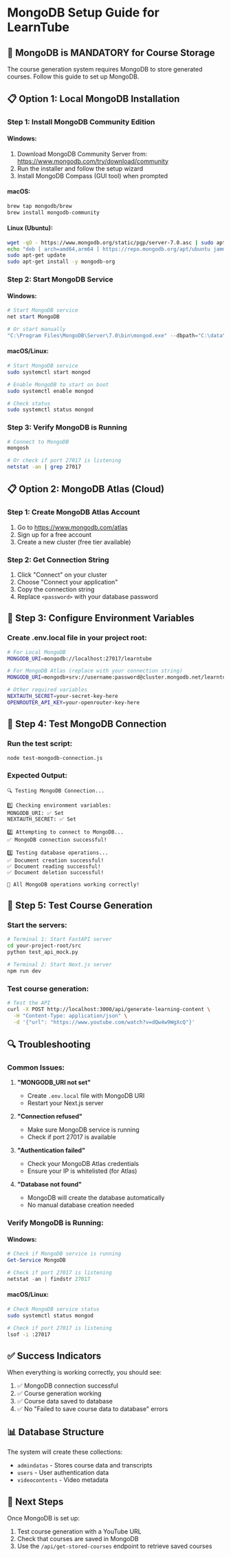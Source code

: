 # MongoDB Setup Guide for LearnTube

## 🎯 **MongoDB is MANDATORY for Course Storage**

The course generation system requires MongoDB to store generated courses. Follow this guide to set up MongoDB.

## 📋 **Option 1: Local MongoDB Installation**

### **Step 1: Install MongoDB Community Edition**

#### **Windows:**
1. Download MongoDB Community Server from: https://www.mongodb.com/try/download/community
2. Run the installer and follow the setup wizard
3. Install MongoDB Compass (GUI tool) when prompted

#### **macOS:**
```bash
brew tap mongodb/brew
brew install mongodb-community
```

#### **Linux (Ubuntu):**
```bash
wget -qO - https://www.mongodb.org/static/pgp/server-7.0.asc | sudo apt-key add -
echo "deb [ arch=amd64,arm64 ] https://repo.mongodb.org/apt/ubuntu jammy/mongodb-org/7.0 multiverse" | sudo tee /etc/apt/sources.list.d/mongodb-org-7.0.list
sudo apt-get update
sudo apt-get install -y mongodb-org
```

### **Step 2: Start MongoDB Service**

#### **Windows:**
```powershell
# Start MongoDB service
net start MongoDB

# Or start manually
"C:\Program Files\MongoDB\Server\7.0\bin\mongod.exe" --dbpath="C:\data\db"
```

#### **macOS/Linux:**
```bash
# Start MongoDB service
sudo systemctl start mongod

# Enable MongoDB to start on boot
sudo systemctl enable mongod

# Check status
sudo systemctl status mongod
```

### **Step 3: Verify MongoDB is Running**

```bash
# Connect to MongoDB
mongosh

# Or check if port 27017 is listening
netstat -an | grep 27017
```

## 📋 **Option 2: MongoDB Atlas (Cloud)**

### **Step 1: Create MongoDB Atlas Account**
1. Go to https://www.mongodb.com/atlas
2. Sign up for a free account
3. Create a new cluster (free tier available)

### **Step 2: Get Connection String**
1. Click "Connect" on your cluster
2. Choose "Connect your application"
3. Copy the connection string
4. Replace `<password>` with your database password

## 🔧 **Step 3: Configure Environment Variables**

### **Create .env.local file in your project root:**

```bash
# For Local MongoDB
MONGODB_URI=mongodb://localhost:27017/learntube

# For MongoDB Atlas (replace with your connection string)
MONGODB_URI=mongodb+srv://username:password@cluster.mongodb.net/learntube?retryWrites=true&w=majority

# Other required variables
NEXTAUTH_SECRET=your-secret-key-here
OPENROUTER_API_KEY=your-openrouter-key-here
```

## 🧪 **Step 4: Test MongoDB Connection**

### **Run the test script:**
```bash
node test-mongodb-connection.js
```

### **Expected Output:**
```
🔍 Testing MongoDB Connection...

1️⃣ Checking environment variables:
MONGODB_URI: ✅ Set
NEXTAUTH_SECRET: ✅ Set

2️⃣ Attempting to connect to MongoDB...
✅ MongoDB connection successful!

3️⃣ Testing database operations...
✅ Document creation successful!
✅ Document reading successful!
✅ Document deletion successful!

🎉 All MongoDB operations working correctly!
```

## 🚀 **Step 5: Test Course Generation**

### **Start the servers:**
```bash
# Terminal 1: Start FastAPI server
cd your-project-root/src
python test_api_mock.py

# Terminal 2: Start Next.js server
npm run dev
```

### **Test course generation:**
```bash
# Test the API
curl -X POST http://localhost:3000/api/generate-learning-content \
  -H "Content-Type: application/json" \
  -d '{"url": "https://www.youtube.com/watch?v=dQw4w9WgXcQ"}'
```

## 🔍 **Troubleshooting**

### **Common Issues:**

1. **"MONGODB_URI not set"**
   - Create `.env.local` file with MongoDB URI
   - Restart your Next.js server

2. **"Connection refused"**
   - Make sure MongoDB service is running
   - Check if port 27017 is available

3. **"Authentication failed"**
   - Check your MongoDB Atlas credentials
   - Ensure your IP is whitelisted (for Atlas)

4. **"Database not found"**
   - MongoDB will create the database automatically
   - No manual database creation needed

### **Verify MongoDB is Running:**

#### **Windows:**
```powershell
# Check if MongoDB service is running
Get-Service MongoDB

# Check if port 27017 is listening
netstat -an | findstr 27017
```

#### **macOS/Linux:**
```bash
# Check MongoDB service status
sudo systemctl status mongod

# Check if port 27017 is listening
lsof -i :27017
```

## ✅ **Success Indicators**

When everything is working correctly, you should see:

1. ✅ MongoDB connection successful
2. ✅ Course generation working
3. ✅ Course data saved to database
4. ✅ No "Failed to save course data to database" errors

## 📊 **Database Structure**

The system will create these collections:
- `admindatas` - Stores course data and transcripts
- `users` - User authentication data
- `videocontents` - Video metadata

## 🎯 **Next Steps**

Once MongoDB is set up:
1. Test course generation with a YouTube URL
2. Check that courses are saved in MongoDB
3. Use the `/api/get-stored-courses` endpoint to retrieve saved courses 